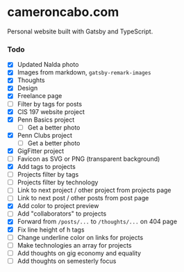 # cameroncabo.com

Personal website built with Gatsby and TypeScript.

### Todo

- [x] Updated Nalda photo
- [x] Images from markdown, `gatsby-remark-images`
- [x] Thoughts
- [x] Design
- [x] Freelance page
- [ ] Filter by tags for posts
- [x] CIS 197 website project
- [x] Penn Basics project
  - [ ] Get a better photo
- [x] Penn Clubs project
  - [ ] Get a better photo
- [x] GigFitter project
- [ ] Favicon as SVG or PNG (transparent background)
- [x] Add tags to projects
- [ ] Projects filter by tags
- [ ] Projects filter by technology
- [ ] Link to next project / other project from projects page
- [ ] Link to next post / other posts from post page
- [x] Add color to project preview
- [ ] Add "collaborators" to projects
- [x] Forward from `/posts/...` to `/thoughts/...` on 404 page
- [x] Fix line height of h tags
- [ ] Change underline color on links for projects
- [ ] Make technologies an array for projects
- [ ] Add thoughts on gig economy and equality
- [ ] Add thoughts on semesterly focus
